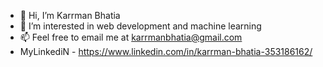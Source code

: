 - 👋 Hi, I’m Karrman Bhatia
- 👀 I’m interested in web development and machine learning
- 📫 Feel free to email me at karrmanbhatia@gmail.com
- MyLinkediN - https://www.linkedin.com/in/karrman-bhatia-353186162/

<!---
Karrmanbhatia/Karrmanbhatia is a ✨ special ✨ repository because its `README.md` (this file) appears on your GitHub profile.
You can click the Preview link to take a look at your changes.
--->
